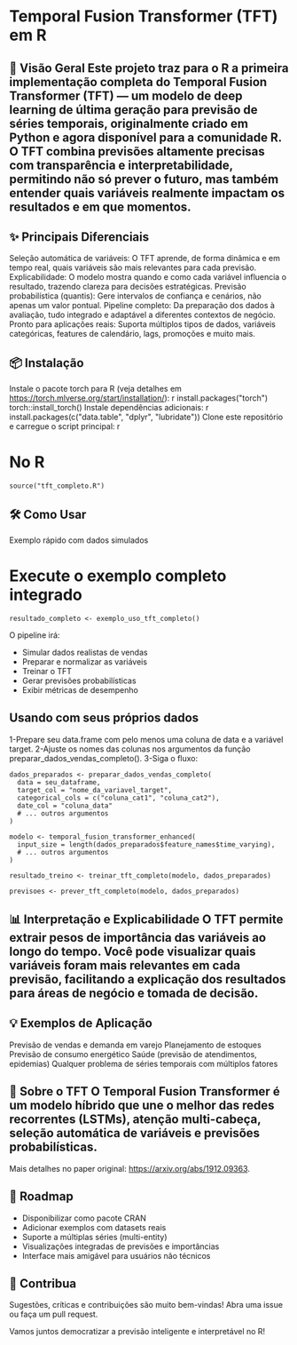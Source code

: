# Temporal Fusion Transformer (TFT) em R

## 🚀 Visão Geral Este projeto traz para o R a primeira implementação completa do Temporal Fusion Transformer (TFT) — um modelo de deep learning de última geração para previsão de séries temporais, originalmente criado em Python e agora disponível para a comunidade R. O TFT combina previsões altamente precisas com transparência e interpretabilidade, permitindo não só prever o futuro, mas também entender quais variáveis realmente impactam os resultados e em que momentos.

## ✨ Principais Diferenciais

Seleção automática de variáveis: O TFT aprende, de forma dinâmica e em tempo real, quais variáveis são mais relevantes para cada previsão.
Explicabilidade: O modelo mostra quando e como cada variável influencia o resultado, trazendo clareza para decisões estratégicas.
Previsão probabilística (quantis): Gere intervalos de confiança e cenários, não apenas um valor pontual.
Pipeline completo: Da preparação dos dados à avaliação, tudo integrado e adaptável a diferentes contextos de negócio.
Pronto para aplicações reais: Suporta múltiplos tipos de dados, variáveis categóricas, features de calendário, lags, promoções e muito mais.
## 📦 Instalação

Instale o pacote torch para R (veja detalhes em https://torch.mlverse.org/start/installation/):
r
install.packages("torch")
    torch::install_torch()
Instale dependências adicionais:
r
install.packages(c("data.table", "dplyr", "lubridate"))
Clone este repositório e carregue o script principal:
r
# No R
    source("tft_completo.R")
## 🛠️ Como Usar

Exemplo rápido com dados simulados
# Execute o exemplo completo integrado
    resultado_completo <- exemplo_uso_tft_completo()
O pipeline irá:

- Simular dados realistas de vendas
- Preparar e normalizar as variáveis
- Treinar o TFT
- Gerar previsões probabilísticas
- Exibir métricas de desempenho

## Usando com seus próprios dados
1-Prepare seu data.frame com pelo menos uma coluna de data e a variável target.
2-Ajuste os nomes das colunas nos argumentos da função preparar_dados_vendas_completo().
3-Siga o fluxo:

    dados_preparados <- preparar_dados_vendas_completo(
      data = seu_dataframe,
      target_col = "nome_da_variavel_target",
      categorical_cols = c("coluna_cat1", "coluna_cat2"),
      date_col = "coluna_data"
      # ... outros argumentos
    )

    modelo <- temporal_fusion_transformer_enhanced(
      input_size = length(dados_preparados$feature_names$time_varying),
      # ... outros argumentos
    )

    resultado_treino <- treinar_tft_completo(modelo, dados_preparados)

    previsoes <- prever_tft_completo(modelo, dados_preparados)
## 📊 Interpretação e Explicabilidade O TFT permite extrair pesos de importância das variáveis ao longo do tempo. Você pode visualizar quais variáveis foram mais relevantes em cada previsão, facilitando a explicação dos resultados para áreas de negócio e tomada de decisão.

## 💡 Exemplos de Aplicação

Previsão de vendas e demanda em varejo
Planejamento de estoques
Previsão de consumo energético
Saúde (previsão de atendimentos, epidemias)
Qualquer problema de séries temporais com múltiplos fatores

## 🧠 Sobre o TFT O Temporal Fusion Transformer é um modelo híbrido que une o melhor das redes recorrentes (LSTMs), atenção multi-cabeça, seleção automática de variáveis e previsões probabilísticas.

Mais detalhes no paper original: https://arxiv.org/abs/1912.09363.

## 📝 Roadmap

- Disponibilizar como pacote CRAN
- Adicionar exemplos com datasets reais
- Suporte a múltiplas séries (multi-entity)
- Visualizações integradas de previsões e importâncias
- Interface mais amigável para usuários não técnicos

## 🤝 Contribua 
Sugestões, críticas e contribuições são muito bem-vindas! Abra uma issue ou faça um pull request.

Vamos juntos democratizar a previsão inteligente e interpretável no R!
